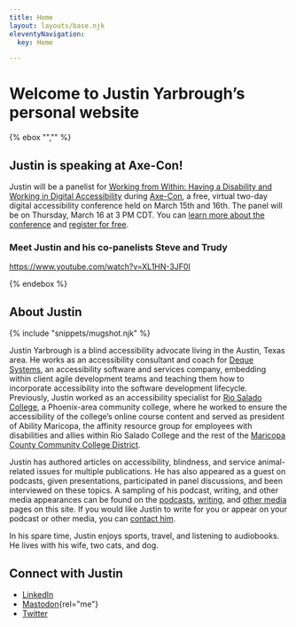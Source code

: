 ```yaml
---
title: Home
layout: layouts/base.njk
eleventyNavigation:
  key: Home

---
```

# Welcome to Justin Yarbrough’s personal website

{% ebox "","" %}

## Justin is speaking at Axe-Con!

Justin will be a panelist for [Working from Within: Having a Disability and Working in Digital Accessibility](https://www.deque.com/axe-con/sessions/working-from-within-having-a-disability-and-working-in-digital-accessibility/) during [Axe-Con](https://www.deque.com/axe-con/), a free, virtual two-day digital accessibility conference held on March 15th and 16th. The panel will be on Thursday, March 16 at 3 PM CDT. You can [learn more about the conference](https://www.deque.com/axe-con/about/) and [register for free](https://www.deque.com/axe-con/register/).

### Meet Justin and his co-panelists Steve and Trudy

https://www.youtube.com/watch?v=XL1HN-3JF0I

{% endebox %}

## About Justin

{% include "snippets/mugshot.njk" %}

Justin Yarbrough is a blind accessibility advocate living in the Austin, Texas area. He works as an accessibility consultant and coach for [Deque Systems](https://www.deque.com/), an accessibility software and services company, embedding within client agile development teams and teaching them how to incorporate accessibility into the software development lifecycle. Previously, Justin worked as an accessibility specialist for [Rio Salado College](https://www.riosalado.edu/), a Phoenix-area community college, where he worked to ensure the accessibility of the college’s online course content and served as president of Ability Maricopa, the affinity resource group for employees with disabilities and allies within Rio Salado College and the rest of the [Maricopa County Community College District](https://www.maricopa.edu/).

Justin has authored articles on accessibility, blindness, and service animal-related issues for multiple publications. He has also appeared as a guest on podcasts, given presentations, participated in panel discussions, and been interviewed on these topics. A sampling of his podcast, writing, and other media appearances can be found on the [podcasts](/podcasts), [writing](/writing), and [other media](/media) pages on this site. If you would like Justin to write for you or appear on your podcast or other media, you can [contact him](/contact).

In his spare time, Justin enjoys sports, travel, and listening to audiobooks. He lives with his wife, two cats, and dog.

## Connect with Justin

- [LinkedIn](https://www.linkedin.com/in/justin-yarbrough-639770234/)
- [Mastodon](https://disabled.social/@jyarbrough){rel="me"}
- [Twitter](https://www.twitter.com/fatelvis04)
